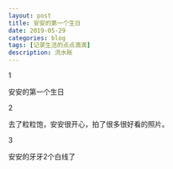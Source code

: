 ```yaml
---
layout: post
title: 安安的第一个生日
date: 2019-05-29
categories: blog
tags: [记录生活的点点滴滴]
description: 流水账
---
```


1 

安安的第一个生日

2

去了粒粒饱，安安很开心，拍了很多很好看的照片。

3

安安的牙牙2个白线了














